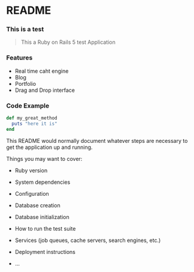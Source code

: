 # README

### This is a test

> This a Ruby on Rails 5 test Application

### Features

- Real time caht engine
- Blog
- Portfolio
- Drag and Drop interface

### Code Example

``` ruby
def my_great_method
  puts "here it is"
end
```



This README would normally document whatever steps are necessary to get the
application up and running.

Things you may want to cover:

* Ruby version

* System dependencies

* Configuration

* Database creation

* Database initialization

* How to run the test suite

* Services (job queues, cache servers, search engines, etc.)

* Deployment instructions

* ...
